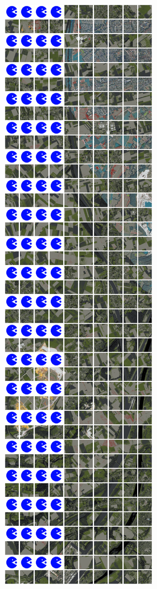 <html>
<div>
<img src="https://github.com/HakkaTjakka/NL_TILE_MAP/blob/main/source.png" height="44" width="44">
<img src="https://github.com/HakkaTjakka/NL_TILE_MAP/blob/main/source.png" height="44" width="44">
<img src="https://github.com/HakkaTjakka/NL_TILE_MAP/blob/main/source.png" height="44" width="44">
<img src="https://github.com/HakkaTjakka/NL_TILE_MAP/blob/main/source.png" height="44" width="44">
<img src="https://github.com/HakkaTjakka/NL_TILE_MAP/blob/main/18/617/-1015/r.6174.-10150.png" height="44" width="44">
<img src="https://github.com/HakkaTjakka/NL_TILE_MAP/blob/main/18/617/-1015/r.6175.-10150.png" height="44" width="44">
<img src="https://github.com/HakkaTjakka/NL_TILE_MAP/blob/main/18/617/-1015/r.6176.-10150.png" height="44" width="44">
<img src="https://github.com/HakkaTjakka/NL_TILE_MAP/blob/main/18/617/-1015/r.6177.-10150.png" height="44" width="44">
<img src="https://github.com/HakkaTjakka/NL_TILE_MAP/blob/main/18/617/-1015/r.6178.-10150.png" height="44" width="44">
<img src="https://github.com/HakkaTjakka/NL_TILE_MAP/blob/main/18/617/-1015/r.6179.-10150.png" height="44" width="44">
<img src="https://github.com/HakkaTjakka/NL_TILE_MAP/blob/main/18/618/-1015/r.6180.-10150.png" height="44" width="44">
<img src="https://github.com/HakkaTjakka/NL_TILE_MAP/blob/main/18/618/-1015/r.6181.-10150.png" height="44" width="44">
<img src="https://github.com/HakkaTjakka/NL_TILE_MAP/blob/main/18/618/-1015/r.6182.-10150.png" height="44" width="44">
<img src="https://github.com/HakkaTjakka/NL_TILE_MAP/blob/main/18/618/-1015/r.6183.-10150.png" height="44" width="44">
<img src="https://github.com/HakkaTjakka/NL_TILE_MAP/blob/main/18/618/-1015/r.6184.-10150.png" height="44" width="44">
<img src="https://github.com/HakkaTjakka/NL_TILE_MAP/blob/main/18/618/-1015/r.6185.-10150.png" height="44" width="44">
<img src="https://github.com/HakkaTjakka/NL_TILE_MAP/blob/main/18/618/-1015/r.6186.-10150.png" height="44" width="44">
<img src="https://github.com/HakkaTjakka/NL_TILE_MAP/blob/main/18/618/-1015/r.6187.-10150.png" height="44" width="44">
<img src="https://github.com/HakkaTjakka/NL_TILE_MAP/blob/main/18/618/-1015/r.6188.-10150.png" height="44" width="44">
<img src="https://github.com/HakkaTjakka/NL_TILE_MAP/blob/main/18/618/-1015/r.6189.-10150.png" height="44" width="44">
<br>
<img src="https://github.com/HakkaTjakka/NL_TILE_MAP/blob/main/source.png" height="44" width="44">
<img src="https://github.com/HakkaTjakka/NL_TILE_MAP/blob/main/source.png" height="44" width="44">
<img src="https://github.com/HakkaTjakka/NL_TILE_MAP/blob/main/source.png" height="44" width="44">
<img src="https://github.com/HakkaTjakka/NL_TILE_MAP/blob/main/source.png" height="44" width="44">
<img src="https://github.com/HakkaTjakka/NL_TILE_MAP/blob/main/18/617/-1015/r.6174.-10149.png" height="44" width="44">
<img src="https://github.com/HakkaTjakka/NL_TILE_MAP/blob/main/18/617/-1015/r.6175.-10149.png" height="44" width="44">
<img src="https://github.com/HakkaTjakka/NL_TILE_MAP/blob/main/18/617/-1015/r.6176.-10149.png" height="44" width="44">
<img src="https://github.com/HakkaTjakka/NL_TILE_MAP/blob/main/18/617/-1015/r.6177.-10149.png" height="44" width="44">
<img src="https://github.com/HakkaTjakka/NL_TILE_MAP/blob/main/18/617/-1015/r.6178.-10149.png" height="44" width="44">
<img src="https://github.com/HakkaTjakka/NL_TILE_MAP/blob/main/18/617/-1015/r.6179.-10149.png" height="44" width="44">
<img src="https://github.com/HakkaTjakka/NL_TILE_MAP/blob/main/18/618/-1015/r.6180.-10149.png" height="44" width="44">
<img src="https://github.com/HakkaTjakka/NL_TILE_MAP/blob/main/18/618/-1015/r.6181.-10149.png" height="44" width="44">
<img src="https://github.com/HakkaTjakka/NL_TILE_MAP/blob/main/18/618/-1015/r.6182.-10149.png" height="44" width="44">
<img src="https://github.com/HakkaTjakka/NL_TILE_MAP/blob/main/18/618/-1015/r.6183.-10149.png" height="44" width="44">
<img src="https://github.com/HakkaTjakka/NL_TILE_MAP/blob/main/18/618/-1015/r.6184.-10149.png" height="44" width="44">
<img src="https://github.com/HakkaTjakka/NL_TILE_MAP/blob/main/18/618/-1015/r.6185.-10149.png" height="44" width="44">
<img src="https://github.com/HakkaTjakka/NL_TILE_MAP/blob/main/18/618/-1015/r.6186.-10149.png" height="44" width="44">
<img src="https://github.com/HakkaTjakka/NL_TILE_MAP/blob/main/18/618/-1015/r.6187.-10149.png" height="44" width="44">
<img src="https://github.com/HakkaTjakka/NL_TILE_MAP/blob/main/18/618/-1015/r.6188.-10149.png" height="44" width="44">
<img src="https://github.com/HakkaTjakka/NL_TILE_MAP/blob/main/18/618/-1015/r.6189.-10149.png" height="44" width="44">
<br>
<img src="https://github.com/HakkaTjakka/NL_TILE_MAP/blob/main/source.png" height="44" width="44">
<img src="https://github.com/HakkaTjakka/NL_TILE_MAP/blob/main/source.png" height="44" width="44">
<img src="https://github.com/HakkaTjakka/NL_TILE_MAP/blob/main/source.png" height="44" width="44">
<img src="https://github.com/HakkaTjakka/NL_TILE_MAP/blob/main/source.png" height="44" width="44">
<img src="https://github.com/HakkaTjakka/NL_TILE_MAP/blob/main/18/617/-1015/r.6174.-10148.png" height="44" width="44">
<img src="https://github.com/HakkaTjakka/NL_TILE_MAP/blob/main/18/617/-1015/r.6175.-10148.png" height="44" width="44">
<img src="https://github.com/HakkaTjakka/NL_TILE_MAP/blob/main/18/617/-1015/r.6176.-10148.png" height="44" width="44">
<img src="https://github.com/HakkaTjakka/NL_TILE_MAP/blob/main/18/617/-1015/r.6177.-10148.png" height="44" width="44">
<img src="https://github.com/HakkaTjakka/NL_TILE_MAP/blob/main/18/617/-1015/r.6178.-10148.png" height="44" width="44">
<img src="https://github.com/HakkaTjakka/NL_TILE_MAP/blob/main/18/617/-1015/r.6179.-10148.png" height="44" width="44">
<img src="https://github.com/HakkaTjakka/NL_TILE_MAP/blob/main/18/618/-1015/r.6180.-10148.png" height="44" width="44">
<img src="https://github.com/HakkaTjakka/NL_TILE_MAP/blob/main/18/618/-1015/r.6181.-10148.png" height="44" width="44">
<img src="https://github.com/HakkaTjakka/NL_TILE_MAP/blob/main/18/618/-1015/r.6182.-10148.png" height="44" width="44">
<img src="https://github.com/HakkaTjakka/NL_TILE_MAP/blob/main/18/618/-1015/r.6183.-10148.png" height="44" width="44">
<img src="https://github.com/HakkaTjakka/NL_TILE_MAP/blob/main/18/618/-1015/r.6184.-10148.png" height="44" width="44">
<img src="https://github.com/HakkaTjakka/NL_TILE_MAP/blob/main/18/618/-1015/r.6185.-10148.png" height="44" width="44">
<img src="https://github.com/HakkaTjakka/NL_TILE_MAP/blob/main/18/618/-1015/r.6186.-10148.png" height="44" width="44">
<img src="https://github.com/HakkaTjakka/NL_TILE_MAP/blob/main/18/618/-1015/r.6187.-10148.png" height="44" width="44">
<img src="https://github.com/HakkaTjakka/NL_TILE_MAP/blob/main/18/618/-1015/r.6188.-10148.png" height="44" width="44">
<img src="https://github.com/HakkaTjakka/NL_TILE_MAP/blob/main/18/618/-1015/r.6189.-10148.png" height="44" width="44">
<br>
<img src="https://github.com/HakkaTjakka/NL_TILE_MAP/blob/main/source.png" height="44" width="44">
<img src="https://github.com/HakkaTjakka/NL_TILE_MAP/blob/main/source.png" height="44" width="44">
<img src="https://github.com/HakkaTjakka/NL_TILE_MAP/blob/main/source.png" height="44" width="44">
<img src="https://github.com/HakkaTjakka/NL_TILE_MAP/blob/main/source.png" height="44" width="44">
<img src="https://github.com/HakkaTjakka/NL_TILE_MAP/blob/main/18/617/-1015/r.6174.-10147.png" height="44" width="44">
<img src="https://github.com/HakkaTjakka/NL_TILE_MAP/blob/main/18/617/-1015/r.6175.-10147.png" height="44" width="44">
<img src="https://github.com/HakkaTjakka/NL_TILE_MAP/blob/main/18/617/-1015/r.6176.-10147.png" height="44" width="44">
<img src="https://github.com/HakkaTjakka/NL_TILE_MAP/blob/main/18/617/-1015/r.6177.-10147.png" height="44" width="44">
<img src="https://github.com/HakkaTjakka/NL_TILE_MAP/blob/main/18/617/-1015/r.6178.-10147.png" height="44" width="44">
<img src="https://github.com/HakkaTjakka/NL_TILE_MAP/blob/main/18/617/-1015/r.6179.-10147.png" height="44" width="44">
<img src="https://github.com/HakkaTjakka/NL_TILE_MAP/blob/main/18/618/-1015/r.6180.-10147.png" height="44" width="44">
<img src="https://github.com/HakkaTjakka/NL_TILE_MAP/blob/main/18/618/-1015/r.6181.-10147.png" height="44" width="44">
<img src="https://github.com/HakkaTjakka/NL_TILE_MAP/blob/main/18/618/-1015/r.6182.-10147.png" height="44" width="44">
<img src="https://github.com/HakkaTjakka/NL_TILE_MAP/blob/main/18/618/-1015/r.6183.-10147.png" height="44" width="44">
<img src="https://github.com/HakkaTjakka/NL_TILE_MAP/blob/main/18/618/-1015/r.6184.-10147.png" height="44" width="44">
<img src="https://github.com/HakkaTjakka/NL_TILE_MAP/blob/main/18/618/-1015/r.6185.-10147.png" height="44" width="44">
<img src="https://github.com/HakkaTjakka/NL_TILE_MAP/blob/main/18/618/-1015/r.6186.-10147.png" height="44" width="44">
<img src="https://github.com/HakkaTjakka/NL_TILE_MAP/blob/main/18/618/-1015/r.6187.-10147.png" height="44" width="44">
<img src="https://github.com/HakkaTjakka/NL_TILE_MAP/blob/main/18/618/-1015/r.6188.-10147.png" height="44" width="44">
<img src="https://github.com/HakkaTjakka/NL_TILE_MAP/blob/main/18/618/-1015/r.6189.-10147.png" height="44" width="44">
<br>
<img src="https://github.com/HakkaTjakka/NL_TILE_MAP/blob/main/source.png" height="44" width="44">
<img src="https://github.com/HakkaTjakka/NL_TILE_MAP/blob/main/source.png" height="44" width="44">
<img src="https://github.com/HakkaTjakka/NL_TILE_MAP/blob/main/source.png" height="44" width="44">
<img src="https://github.com/HakkaTjakka/NL_TILE_MAP/blob/main/source.png" height="44" width="44">
<img src="https://github.com/HakkaTjakka/NL_TILE_MAP/blob/main/18/617/-1015/r.6174.-10146.png" height="44" width="44">
<img src="https://github.com/HakkaTjakka/NL_TILE_MAP/blob/main/18/617/-1015/r.6175.-10146.png" height="44" width="44">
<img src="https://github.com/HakkaTjakka/NL_TILE_MAP/blob/main/18/617/-1015/r.6176.-10146.png" height="44" width="44">
<img src="https://github.com/HakkaTjakka/NL_TILE_MAP/blob/main/18/617/-1015/r.6177.-10146.png" height="44" width="44">
<img src="https://github.com/HakkaTjakka/NL_TILE_MAP/blob/main/18/617/-1015/r.6178.-10146.png" height="44" width="44">
<img src="https://github.com/HakkaTjakka/NL_TILE_MAP/blob/main/18/617/-1015/r.6179.-10146.png" height="44" width="44">
<img src="https://github.com/HakkaTjakka/NL_TILE_MAP/blob/main/18/618/-1015/r.6180.-10146.png" height="44" width="44">
<img src="https://github.com/HakkaTjakka/NL_TILE_MAP/blob/main/18/618/-1015/r.6181.-10146.png" height="44" width="44">
<img src="https://github.com/HakkaTjakka/NL_TILE_MAP/blob/main/18/618/-1015/r.6182.-10146.png" height="44" width="44">
<img src="https://github.com/HakkaTjakka/NL_TILE_MAP/blob/main/18/618/-1015/r.6183.-10146.png" height="44" width="44">
<img src="https://github.com/HakkaTjakka/NL_TILE_MAP/blob/main/18/618/-1015/r.6184.-10146.png" height="44" width="44">
<img src="https://github.com/HakkaTjakka/NL_TILE_MAP/blob/main/18/618/-1015/r.6185.-10146.png" height="44" width="44">
<img src="https://github.com/HakkaTjakka/NL_TILE_MAP/blob/main/18/618/-1015/r.6186.-10146.png" height="44" width="44">
<img src="https://github.com/HakkaTjakka/NL_TILE_MAP/blob/main/18/618/-1015/r.6187.-10146.png" height="44" width="44">
<img src="https://github.com/HakkaTjakka/NL_TILE_MAP/blob/main/18/618/-1015/r.6188.-10146.png" height="44" width="44">
<img src="https://github.com/HakkaTjakka/NL_TILE_MAP/blob/main/18/618/-1015/r.6189.-10146.png" height="44" width="44">
<br>
<img src="https://github.com/HakkaTjakka/NL_TILE_MAP/blob/main/source.png" height="44" width="44">
<img src="https://github.com/HakkaTjakka/NL_TILE_MAP/blob/main/source.png" height="44" width="44">
<img src="https://github.com/HakkaTjakka/NL_TILE_MAP/blob/main/source.png" height="44" width="44">
<img src="https://github.com/HakkaTjakka/NL_TILE_MAP/blob/main/source.png" height="44" width="44">
<img src="https://github.com/HakkaTjakka/NL_TILE_MAP/blob/main/18/617/-1015/r.6174.-10145.png" height="44" width="44">
<img src="https://github.com/HakkaTjakka/NL_TILE_MAP/blob/main/18/617/-1015/r.6175.-10145.png" height="44" width="44">
<img src="https://github.com/HakkaTjakka/NL_TILE_MAP/blob/main/18/617/-1015/r.6176.-10145.png" height="44" width="44">
<img src="https://github.com/HakkaTjakka/NL_TILE_MAP/blob/main/18/617/-1015/r.6177.-10145.png" height="44" width="44">
<img src="https://github.com/HakkaTjakka/NL_TILE_MAP/blob/main/18/617/-1015/r.6178.-10145.png" height="44" width="44">
<img src="https://github.com/HakkaTjakka/NL_TILE_MAP/blob/main/18/617/-1015/r.6179.-10145.png" height="44" width="44">
<img src="https://github.com/HakkaTjakka/NL_TILE_MAP/blob/main/18/618/-1015/r.6180.-10145.png" height="44" width="44">
<img src="https://github.com/HakkaTjakka/NL_TILE_MAP/blob/main/18/618/-1015/r.6181.-10145.png" height="44" width="44">
<img src="https://github.com/HakkaTjakka/NL_TILE_MAP/blob/main/18/618/-1015/r.6182.-10145.png" height="44" width="44">
<img src="https://github.com/HakkaTjakka/NL_TILE_MAP/blob/main/18/618/-1015/r.6183.-10145.png" height="44" width="44">
<img src="https://github.com/HakkaTjakka/NL_TILE_MAP/blob/main/18/618/-1015/r.6184.-10145.png" height="44" width="44">
<img src="https://github.com/HakkaTjakka/NL_TILE_MAP/blob/main/18/618/-1015/r.6185.-10145.png" height="44" width="44">
<img src="https://github.com/HakkaTjakka/NL_TILE_MAP/blob/main/18/618/-1015/r.6186.-10145.png" height="44" width="44">
<img src="https://github.com/HakkaTjakka/NL_TILE_MAP/blob/main/18/618/-1015/r.6187.-10145.png" height="44" width="44">
<img src="https://github.com/HakkaTjakka/NL_TILE_MAP/blob/main/18/618/-1015/r.6188.-10145.png" height="44" width="44">
<img src="https://github.com/HakkaTjakka/NL_TILE_MAP/blob/main/18/618/-1015/r.6189.-10145.png" height="44" width="44">
<br>
<img src="https://github.com/HakkaTjakka/NL_TILE_MAP/blob/main/source.png" height="44" width="44">
<img src="https://github.com/HakkaTjakka/NL_TILE_MAP/blob/main/source.png" height="44" width="44">
<img src="https://github.com/HakkaTjakka/NL_TILE_MAP/blob/main/source.png" height="44" width="44">
<img src="https://github.com/HakkaTjakka/NL_TILE_MAP/blob/main/source.png" height="44" width="44">
<img src="https://github.com/HakkaTjakka/NL_TILE_MAP/blob/main/18/617/-1015/r.6174.-10144.png" height="44" width="44">
<img src="https://github.com/HakkaTjakka/NL_TILE_MAP/blob/main/18/617/-1015/r.6175.-10144.png" height="44" width="44">
<img src="https://github.com/HakkaTjakka/NL_TILE_MAP/blob/main/18/617/-1015/r.6176.-10144.png" height="44" width="44">
<img src="https://github.com/HakkaTjakka/NL_TILE_MAP/blob/main/18/617/-1015/r.6177.-10144.png" height="44" width="44">
<img src="https://github.com/HakkaTjakka/NL_TILE_MAP/blob/main/18/617/-1015/r.6178.-10144.png" height="44" width="44">
<img src="https://github.com/HakkaTjakka/NL_TILE_MAP/blob/main/18/617/-1015/r.6179.-10144.png" height="44" width="44">
<img src="https://github.com/HakkaTjakka/NL_TILE_MAP/blob/main/18/618/-1015/r.6180.-10144.png" height="44" width="44">
<img src="https://github.com/HakkaTjakka/NL_TILE_MAP/blob/main/18/618/-1015/r.6181.-10144.png" height="44" width="44">
<img src="https://github.com/HakkaTjakka/NL_TILE_MAP/blob/main/18/618/-1015/r.6182.-10144.png" height="44" width="44">
<img src="https://github.com/HakkaTjakka/NL_TILE_MAP/blob/main/18/618/-1015/r.6183.-10144.png" height="44" width="44">
<img src="https://github.com/HakkaTjakka/NL_TILE_MAP/blob/main/18/618/-1015/r.6184.-10144.png" height="44" width="44">
<img src="https://github.com/HakkaTjakka/NL_TILE_MAP/blob/main/18/618/-1015/r.6185.-10144.png" height="44" width="44">
<img src="https://github.com/HakkaTjakka/NL_TILE_MAP/blob/main/18/618/-1015/r.6186.-10144.png" height="44" width="44">
<img src="https://github.com/HakkaTjakka/NL_TILE_MAP/blob/main/18/618/-1015/r.6187.-10144.png" height="44" width="44">
<img src="https://github.com/HakkaTjakka/NL_TILE_MAP/blob/main/18/618/-1015/r.6188.-10144.png" height="44" width="44">
<img src="https://github.com/HakkaTjakka/NL_TILE_MAP/blob/main/18/618/-1015/r.6189.-10144.png" height="44" width="44">
<br>
<img src="https://github.com/HakkaTjakka/NL_TILE_MAP/blob/main/source.png" height="44" width="44">
<img src="https://github.com/HakkaTjakka/NL_TILE_MAP/blob/main/source.png" height="44" width="44">
<img src="https://github.com/HakkaTjakka/NL_TILE_MAP/blob/main/source.png" height="44" width="44">
<img src="https://github.com/HakkaTjakka/NL_TILE_MAP/blob/main/source.png" height="44" width="44">
<img src="https://github.com/HakkaTjakka/NL_TILE_MAP/blob/main/18/617/-1015/r.6174.-10143.png" height="44" width="44">
<img src="https://github.com/HakkaTjakka/NL_TILE_MAP/blob/main/18/617/-1015/r.6175.-10143.png" height="44" width="44">
<img src="https://github.com/HakkaTjakka/NL_TILE_MAP/blob/main/18/617/-1015/r.6176.-10143.png" height="44" width="44">
<img src="https://github.com/HakkaTjakka/NL_TILE_MAP/blob/main/18/617/-1015/r.6177.-10143.png" height="44" width="44">
<img src="https://github.com/HakkaTjakka/NL_TILE_MAP/blob/main/18/617/-1015/r.6178.-10143.png" height="44" width="44">
<img src="https://github.com/HakkaTjakka/NL_TILE_MAP/blob/main/18/617/-1015/r.6179.-10143.png" height="44" width="44">
<img src="https://github.com/HakkaTjakka/NL_TILE_MAP/blob/main/18/618/-1015/r.6180.-10143.png" height="44" width="44">
<img src="https://github.com/HakkaTjakka/NL_TILE_MAP/blob/main/18/618/-1015/r.6181.-10143.png" height="44" width="44">
<img src="https://github.com/HakkaTjakka/NL_TILE_MAP/blob/main/18/618/-1015/r.6182.-10143.png" height="44" width="44">
<img src="https://github.com/HakkaTjakka/NL_TILE_MAP/blob/main/18/618/-1015/r.6183.-10143.png" height="44" width="44">
<img src="https://github.com/HakkaTjakka/NL_TILE_MAP/blob/main/18/618/-1015/r.6184.-10143.png" height="44" width="44">
<img src="https://github.com/HakkaTjakka/NL_TILE_MAP/blob/main/18/618/-1015/r.6185.-10143.png" height="44" width="44">
<img src="https://github.com/HakkaTjakka/NL_TILE_MAP/blob/main/18/618/-1015/r.6186.-10143.png" height="44" width="44">
<img src="https://github.com/HakkaTjakka/NL_TILE_MAP/blob/main/18/618/-1015/r.6187.-10143.png" height="44" width="44">
<img src="https://github.com/HakkaTjakka/NL_TILE_MAP/blob/main/18/618/-1015/r.6188.-10143.png" height="44" width="44">
<img src="https://github.com/HakkaTjakka/NL_TILE_MAP/blob/main/18/618/-1015/r.6189.-10143.png" height="44" width="44">
<br>
<img src="https://github.com/HakkaTjakka/NL_TILE_MAP/blob/main/source.png" height="44" width="44">
<img src="https://github.com/HakkaTjakka/NL_TILE_MAP/blob/main/source.png" height="44" width="44">
<img src="https://github.com/HakkaTjakka/NL_TILE_MAP/blob/main/source.png" height="44" width="44">
<img src="https://github.com/HakkaTjakka/NL_TILE_MAP/blob/main/source.png" height="44" width="44">
<img src="https://github.com/HakkaTjakka/NL_TILE_MAP/blob/main/18/617/-1015/r.6174.-10142.png" height="44" width="44">
<img src="https://github.com/HakkaTjakka/NL_TILE_MAP/blob/main/18/617/-1015/r.6175.-10142.png" height="44" width="44">
<img src="https://github.com/HakkaTjakka/NL_TILE_MAP/blob/main/18/617/-1015/r.6176.-10142.png" height="44" width="44">
<img src="https://github.com/HakkaTjakka/NL_TILE_MAP/blob/main/18/617/-1015/r.6177.-10142.png" height="44" width="44">
<img src="https://github.com/HakkaTjakka/NL_TILE_MAP/blob/main/18/617/-1015/r.6178.-10142.png" height="44" width="44">
<img src="https://github.com/HakkaTjakka/NL_TILE_MAP/blob/main/18/617/-1015/r.6179.-10142.png" height="44" width="44">
<img src="https://github.com/HakkaTjakka/NL_TILE_MAP/blob/main/18/618/-1015/r.6180.-10142.png" height="44" width="44">
<img src="https://github.com/HakkaTjakka/NL_TILE_MAP/blob/main/18/618/-1015/r.6181.-10142.png" height="44" width="44">
<img src="https://github.com/HakkaTjakka/NL_TILE_MAP/blob/main/18/618/-1015/r.6182.-10142.png" height="44" width="44">
<img src="https://github.com/HakkaTjakka/NL_TILE_MAP/blob/main/18/618/-1015/r.6183.-10142.png" height="44" width="44">
<img src="https://github.com/HakkaTjakka/NL_TILE_MAP/blob/main/18/618/-1015/r.6184.-10142.png" height="44" width="44">
<img src="https://github.com/HakkaTjakka/NL_TILE_MAP/blob/main/18/618/-1015/r.6185.-10142.png" height="44" width="44">
<img src="https://github.com/HakkaTjakka/NL_TILE_MAP/blob/main/18/618/-1015/r.6186.-10142.png" height="44" width="44">
<img src="https://github.com/HakkaTjakka/NL_TILE_MAP/blob/main/18/618/-1015/r.6187.-10142.png" height="44" width="44">
<img src="https://github.com/HakkaTjakka/NL_TILE_MAP/blob/main/18/618/-1015/r.6188.-10142.png" height="44" width="44">
<img src="https://github.com/HakkaTjakka/NL_TILE_MAP/blob/main/18/618/-1015/r.6189.-10142.png" height="44" width="44">
<br>
<img src="https://github.com/HakkaTjakka/NL_TILE_MAP/blob/main/source.png" height="44" width="44">
<img src="https://github.com/HakkaTjakka/NL_TILE_MAP/blob/main/source.png" height="44" width="44">
<img src="https://github.com/HakkaTjakka/NL_TILE_MAP/blob/main/source.png" height="44" width="44">
<img src="https://github.com/HakkaTjakka/NL_TILE_MAP/blob/main/source.png" height="44" width="44">
<img src="https://github.com/HakkaTjakka/NL_TILE_MAP/blob/main/18/617/-1015/r.6174.-10141.png" height="44" width="44">
<img src="https://github.com/HakkaTjakka/NL_TILE_MAP/blob/main/18/617/-1015/r.6175.-10141.png" height="44" width="44">
<img src="https://github.com/HakkaTjakka/NL_TILE_MAP/blob/main/18/617/-1015/r.6176.-10141.png" height="44" width="44">
<img src="https://github.com/HakkaTjakka/NL_TILE_MAP/blob/main/18/617/-1015/r.6177.-10141.png" height="44" width="44">
<img src="https://github.com/HakkaTjakka/NL_TILE_MAP/blob/main/18/617/-1015/r.6178.-10141.png" height="44" width="44">
<img src="https://github.com/HakkaTjakka/NL_TILE_MAP/blob/main/18/617/-1015/r.6179.-10141.png" height="44" width="44">
<img src="https://github.com/HakkaTjakka/NL_TILE_MAP/blob/main/18/618/-1015/r.6180.-10141.png" height="44" width="44">
<img src="https://github.com/HakkaTjakka/NL_TILE_MAP/blob/main/18/618/-1015/r.6181.-10141.png" height="44" width="44">
<img src="https://github.com/HakkaTjakka/NL_TILE_MAP/blob/main/18/618/-1015/r.6182.-10141.png" height="44" width="44">
<img src="https://github.com/HakkaTjakka/NL_TILE_MAP/blob/main/18/618/-1015/r.6183.-10141.png" height="44" width="44">
<img src="https://github.com/HakkaTjakka/NL_TILE_MAP/blob/main/18/618/-1015/r.6184.-10141.png" height="44" width="44">
<img src="https://github.com/HakkaTjakka/NL_TILE_MAP/blob/main/18/618/-1015/r.6185.-10141.png" height="44" width="44">
<img src="https://github.com/HakkaTjakka/NL_TILE_MAP/blob/main/18/618/-1015/r.6186.-10141.png" height="44" width="44">
<img src="https://github.com/HakkaTjakka/NL_TILE_MAP/blob/main/18/618/-1015/r.6187.-10141.png" height="44" width="44">
<img src="https://github.com/HakkaTjakka/NL_TILE_MAP/blob/main/18/618/-1015/r.6188.-10141.png" height="44" width="44">
<img src="https://github.com/HakkaTjakka/NL_TILE_MAP/blob/main/18/618/-1015/r.6189.-10141.png" height="44" width="44">
<br>
<img src="https://github.com/HakkaTjakka/NL_TILE_MAP/blob/main/source.png" height="44" width="44">
<img src="https://github.com/HakkaTjakka/NL_TILE_MAP/blob/main/source.png" height="44" width="44">
<img src="https://github.com/HakkaTjakka/NL_TILE_MAP/blob/main/source.png" height="44" width="44">
<img src="https://github.com/HakkaTjakka/NL_TILE_MAP/blob/main/source.png" height="44" width="44">
<img src="https://github.com/HakkaTjakka/NL_TILE_MAP/blob/main/18/617/-1014/r.6174.-10140.png" height="44" width="44">
<img src="https://github.com/HakkaTjakka/NL_TILE_MAP/blob/main/18/617/-1014/r.6175.-10140.png" height="44" width="44">
<img src="https://github.com/HakkaTjakka/NL_TILE_MAP/blob/main/18/617/-1014/r.6176.-10140.png" height="44" width="44">
<img src="https://github.com/HakkaTjakka/NL_TILE_MAP/blob/main/18/617/-1014/r.6177.-10140.png" height="44" width="44">
<img src="https://github.com/HakkaTjakka/NL_TILE_MAP/blob/main/18/617/-1014/r.6178.-10140.png" height="44" width="44">
<img src="https://github.com/HakkaTjakka/NL_TILE_MAP/blob/main/18/617/-1014/r.6179.-10140.png" height="44" width="44">
<img src="https://github.com/HakkaTjakka/NL_TILE_MAP/blob/main/18/618/-1014/r.6180.-10140.png" height="44" width="44">
<img src="https://github.com/HakkaTjakka/NL_TILE_MAP/blob/main/18/618/-1014/r.6181.-10140.png" height="44" width="44">
<img src="https://github.com/HakkaTjakka/NL_TILE_MAP/blob/main/18/618/-1014/r.6182.-10140.png" height="44" width="44">
<img src="https://github.com/HakkaTjakka/NL_TILE_MAP/blob/main/18/618/-1014/r.6183.-10140.png" height="44" width="44">
<img src="https://github.com/HakkaTjakka/NL_TILE_MAP/blob/main/18/618/-1014/r.6184.-10140.png" height="44" width="44">
<img src="https://github.com/HakkaTjakka/NL_TILE_MAP/blob/main/18/618/-1014/r.6185.-10140.png" height="44" width="44">
<img src="https://github.com/HakkaTjakka/NL_TILE_MAP/blob/main/18/618/-1014/r.6186.-10140.png" height="44" width="44">
<img src="https://github.com/HakkaTjakka/NL_TILE_MAP/blob/main/18/618/-1014/r.6187.-10140.png" height="44" width="44">
<img src="https://github.com/HakkaTjakka/NL_TILE_MAP/blob/main/18/618/-1014/r.6188.-10140.png" height="44" width="44">
<img src="https://github.com/HakkaTjakka/NL_TILE_MAP/blob/main/18/618/-1014/r.6189.-10140.png" height="44" width="44">
<br>
<img src="https://github.com/HakkaTjakka/NL_TILE_MAP/blob/main/source.png" height="44" width="44">
<img src="https://github.com/HakkaTjakka/NL_TILE_MAP/blob/main/source.png" height="44" width="44">
<img src="https://github.com/HakkaTjakka/NL_TILE_MAP/blob/main/source.png" height="44" width="44">
<img src="https://github.com/HakkaTjakka/NL_TILE_MAP/blob/main/source.png" height="44" width="44">
<img src="https://github.com/HakkaTjakka/NL_TILE_MAP/blob/main/18/617/-1014/r.6174.-10139.png" height="44" width="44">
<img src="https://github.com/HakkaTjakka/NL_TILE_MAP/blob/main/18/617/-1014/r.6175.-10139.png" height="44" width="44">
<img src="https://github.com/HakkaTjakka/NL_TILE_MAP/blob/main/18/617/-1014/r.6176.-10139.png" height="44" width="44">
<img src="https://github.com/HakkaTjakka/NL_TILE_MAP/blob/main/18/617/-1014/r.6177.-10139.png" height="44" width="44">
<img src="https://github.com/HakkaTjakka/NL_TILE_MAP/blob/main/18/617/-1014/r.6178.-10139.png" height="44" width="44">
<img src="https://github.com/HakkaTjakka/NL_TILE_MAP/blob/main/18/617/-1014/r.6179.-10139.png" height="44" width="44">
<img src="https://github.com/HakkaTjakka/NL_TILE_MAP/blob/main/18/618/-1014/r.6180.-10139.png" height="44" width="44">
<img src="https://github.com/HakkaTjakka/NL_TILE_MAP/blob/main/18/618/-1014/r.6181.-10139.png" height="44" width="44">
<img src="https://github.com/HakkaTjakka/NL_TILE_MAP/blob/main/18/618/-1014/r.6182.-10139.png" height="44" width="44">
<img src="https://github.com/HakkaTjakka/NL_TILE_MAP/blob/main/18/618/-1014/r.6183.-10139.png" height="44" width="44">
<img src="https://github.com/HakkaTjakka/NL_TILE_MAP/blob/main/18/618/-1014/r.6184.-10139.png" height="44" width="44">
<img src="https://github.com/HakkaTjakka/NL_TILE_MAP/blob/main/18/618/-1014/r.6185.-10139.png" height="44" width="44">
<img src="https://github.com/HakkaTjakka/NL_TILE_MAP/blob/main/18/618/-1014/r.6186.-10139.png" height="44" width="44">
<img src="https://github.com/HakkaTjakka/NL_TILE_MAP/blob/main/18/618/-1014/r.6187.-10139.png" height="44" width="44">
<img src="https://github.com/HakkaTjakka/NL_TILE_MAP/blob/main/18/618/-1014/r.6188.-10139.png" height="44" width="44">
<img src="https://github.com/HakkaTjakka/NL_TILE_MAP/blob/main/18/618/-1014/r.6189.-10139.png" height="44" width="44">
<br>
<img src="https://github.com/HakkaTjakka/NL_TILE_MAP/blob/main/source.png" height="44" width="44">
<img src="https://github.com/HakkaTjakka/NL_TILE_MAP/blob/main/source.png" height="44" width="44">
<img src="https://github.com/HakkaTjakka/NL_TILE_MAP/blob/main/source.png" height="44" width="44">
<img src="https://github.com/HakkaTjakka/NL_TILE_MAP/blob/main/source.png" height="44" width="44">
<img src="https://github.com/HakkaTjakka/NL_TILE_MAP/blob/main/18/617/-1014/r.6174.-10138.png" height="44" width="44">
<img src="https://github.com/HakkaTjakka/NL_TILE_MAP/blob/main/18/617/-1014/r.6175.-10138.png" height="44" width="44">
<img src="https://github.com/HakkaTjakka/NL_TILE_MAP/blob/main/18/617/-1014/r.6176.-10138.png" height="44" width="44">
<img src="https://github.com/HakkaTjakka/NL_TILE_MAP/blob/main/18/617/-1014/r.6177.-10138.png" height="44" width="44">
<img src="https://github.com/HakkaTjakka/NL_TILE_MAP/blob/main/18/617/-1014/r.6178.-10138.png" height="44" width="44">
<img src="https://github.com/HakkaTjakka/NL_TILE_MAP/blob/main/18/617/-1014/r.6179.-10138.png" height="44" width="44">
<img src="https://github.com/HakkaTjakka/NL_TILE_MAP/blob/main/18/618/-1014/r.6180.-10138.png" height="44" width="44">
<img src="https://github.com/HakkaTjakka/NL_TILE_MAP/blob/main/18/618/-1014/r.6181.-10138.png" height="44" width="44">
<img src="https://github.com/HakkaTjakka/NL_TILE_MAP/blob/main/18/618/-1014/r.6182.-10138.png" height="44" width="44">
<img src="https://github.com/HakkaTjakka/NL_TILE_MAP/blob/main/18/618/-1014/r.6183.-10138.png" height="44" width="44">
<img src="https://github.com/HakkaTjakka/NL_TILE_MAP/blob/main/18/618/-1014/r.6184.-10138.png" height="44" width="44">
<img src="https://github.com/HakkaTjakka/NL_TILE_MAP/blob/main/18/618/-1014/r.6185.-10138.png" height="44" width="44">
<img src="https://github.com/HakkaTjakka/NL_TILE_MAP/blob/main/18/618/-1014/r.6186.-10138.png" height="44" width="44">
<img src="https://github.com/HakkaTjakka/NL_TILE_MAP/blob/main/18/618/-1014/r.6187.-10138.png" height="44" width="44">
<img src="https://github.com/HakkaTjakka/NL_TILE_MAP/blob/main/18/618/-1014/r.6188.-10138.png" height="44" width="44">
<img src="https://github.com/HakkaTjakka/NL_TILE_MAP/blob/main/18/618/-1014/r.6189.-10138.png" height="44" width="44">
<br>
<img src="https://github.com/HakkaTjakka/NL_TILE_MAP/blob/main/source.png" height="44" width="44">
<img src="https://github.com/HakkaTjakka/NL_TILE_MAP/blob/main/source.png" height="44" width="44">
<img src="https://github.com/HakkaTjakka/NL_TILE_MAP/blob/main/source.png" height="44" width="44">
<img src="https://github.com/HakkaTjakka/NL_TILE_MAP/blob/main/source.png" height="44" width="44">
<img src="https://github.com/HakkaTjakka/NL_TILE_MAP/blob/main/18/617/-1014/r.6174.-10137.png" height="44" width="44">
<img src="https://github.com/HakkaTjakka/NL_TILE_MAP/blob/main/18/617/-1014/r.6175.-10137.png" height="44" width="44">
<img src="https://github.com/HakkaTjakka/NL_TILE_MAP/blob/main/18/617/-1014/r.6176.-10137.png" height="44" width="44">
<img src="https://github.com/HakkaTjakka/NL_TILE_MAP/blob/main/18/617/-1014/r.6177.-10137.png" height="44" width="44">
<img src="https://github.com/HakkaTjakka/NL_TILE_MAP/blob/main/18/617/-1014/r.6178.-10137.png" height="44" width="44">
<img src="https://github.com/HakkaTjakka/NL_TILE_MAP/blob/main/18/617/-1014/r.6179.-10137.png" height="44" width="44">
<img src="https://github.com/HakkaTjakka/NL_TILE_MAP/blob/main/18/618/-1014/r.6180.-10137.png" height="44" width="44">
<img src="https://github.com/HakkaTjakka/NL_TILE_MAP/blob/main/18/618/-1014/r.6181.-10137.png" height="44" width="44">
<img src="https://github.com/HakkaTjakka/NL_TILE_MAP/blob/main/18/618/-1014/r.6182.-10137.png" height="44" width="44">
<img src="https://github.com/HakkaTjakka/NL_TILE_MAP/blob/main/18/618/-1014/r.6183.-10137.png" height="44" width="44">
<img src="https://github.com/HakkaTjakka/NL_TILE_MAP/blob/main/18/618/-1014/r.6184.-10137.png" height="44" width="44">
<img src="https://github.com/HakkaTjakka/NL_TILE_MAP/blob/main/18/618/-1014/r.6185.-10137.png" height="44" width="44">
<img src="https://github.com/HakkaTjakka/NL_TILE_MAP/blob/main/18/618/-1014/r.6186.-10137.png" height="44" width="44">
<img src="https://github.com/HakkaTjakka/NL_TILE_MAP/blob/main/18/618/-1014/r.6187.-10137.png" height="44" width="44">
<img src="https://github.com/HakkaTjakka/NL_TILE_MAP/blob/main/18/618/-1014/r.6188.-10137.png" height="44" width="44">
<img src="https://github.com/HakkaTjakka/NL_TILE_MAP/blob/main/18/618/-1014/r.6189.-10137.png" height="44" width="44">
<br>
<img src="https://github.com/HakkaTjakka/NL_TILE_MAP/blob/main/source.png" height="44" width="44">
<img src="https://github.com/HakkaTjakka/NL_TILE_MAP/blob/main/source.png" height="44" width="44">
<img src="https://github.com/HakkaTjakka/NL_TILE_MAP/blob/main/source.png" height="44" width="44">
<img src="https://github.com/HakkaTjakka/NL_TILE_MAP/blob/main/source.png" height="44" width="44">
<img src="https://github.com/HakkaTjakka/NL_TILE_MAP/blob/main/18/617/-1014/r.6174.-10136.png" height="44" width="44">
<img src="https://github.com/HakkaTjakka/NL_TILE_MAP/blob/main/18/617/-1014/r.6175.-10136.png" height="44" width="44">
<img src="https://github.com/HakkaTjakka/NL_TILE_MAP/blob/main/18/617/-1014/r.6176.-10136.png" height="44" width="44">
<img src="https://github.com/HakkaTjakka/NL_TILE_MAP/blob/main/18/617/-1014/r.6177.-10136.png" height="44" width="44">
<img src="https://github.com/HakkaTjakka/NL_TILE_MAP/blob/main/18/617/-1014/r.6178.-10136.png" height="44" width="44">
<img src="https://github.com/HakkaTjakka/NL_TILE_MAP/blob/main/18/617/-1014/r.6179.-10136.png" height="44" width="44">
<img src="https://github.com/HakkaTjakka/NL_TILE_MAP/blob/main/18/618/-1014/r.6180.-10136.png" height="44" width="44">
<img src="https://github.com/HakkaTjakka/NL_TILE_MAP/blob/main/18/618/-1014/r.6181.-10136.png" height="44" width="44">
<img src="https://github.com/HakkaTjakka/NL_TILE_MAP/blob/main/18/618/-1014/r.6182.-10136.png" height="44" width="44">
<img src="https://github.com/HakkaTjakka/NL_TILE_MAP/blob/main/18/618/-1014/r.6183.-10136.png" height="44" width="44">
<img src="https://github.com/HakkaTjakka/NL_TILE_MAP/blob/main/18/618/-1014/r.6184.-10136.png" height="44" width="44">
<img src="https://github.com/HakkaTjakka/NL_TILE_MAP/blob/main/18/618/-1014/r.6185.-10136.png" height="44" width="44">
<img src="https://github.com/HakkaTjakka/NL_TILE_MAP/blob/main/18/618/-1014/r.6186.-10136.png" height="44" width="44">
<img src="https://github.com/HakkaTjakka/NL_TILE_MAP/blob/main/18/618/-1014/r.6187.-10136.png" height="44" width="44">
<img src="https://github.com/HakkaTjakka/NL_TILE_MAP/blob/main/18/618/-1014/r.6188.-10136.png" height="44" width="44">
<img src="https://github.com/HakkaTjakka/NL_TILE_MAP/blob/main/18/618/-1014/r.6189.-10136.png" height="44" width="44">
<br>
<img src="https://github.com/HakkaTjakka/NL_TILE_MAP/blob/main/source.png" height="44" width="44">
<img src="https://github.com/HakkaTjakka/NL_TILE_MAP/blob/main/source.png" height="44" width="44">
<img src="https://github.com/HakkaTjakka/NL_TILE_MAP/blob/main/source.png" height="44" width="44">
<img src="https://github.com/HakkaTjakka/NL_TILE_MAP/blob/main/source.png" height="44" width="44">
<img src="https://github.com/HakkaTjakka/NL_TILE_MAP/blob/main/18/617/-1014/r.6174.-10135.png" height="44" width="44">
<img src="https://github.com/HakkaTjakka/NL_TILE_MAP/blob/main/18/617/-1014/r.6175.-10135.png" height="44" width="44">
<img src="https://github.com/HakkaTjakka/NL_TILE_MAP/blob/main/18/617/-1014/r.6176.-10135.png" height="44" width="44">
<img src="https://github.com/HakkaTjakka/NL_TILE_MAP/blob/main/18/617/-1014/r.6177.-10135.png" height="44" width="44">
<img src="https://github.com/HakkaTjakka/NL_TILE_MAP/blob/main/18/617/-1014/r.6178.-10135.png" height="44" width="44">
<img src="https://github.com/HakkaTjakka/NL_TILE_MAP/blob/main/18/617/-1014/r.6179.-10135.png" height="44" width="44">
<img src="https://github.com/HakkaTjakka/NL_TILE_MAP/blob/main/18/618/-1014/r.6180.-10135.png" height="44" width="44">
<img src="https://github.com/HakkaTjakka/NL_TILE_MAP/blob/main/18/618/-1014/r.6181.-10135.png" height="44" width="44">
<img src="https://github.com/HakkaTjakka/NL_TILE_MAP/blob/main/18/618/-1014/r.6182.-10135.png" height="44" width="44">
<img src="https://github.com/HakkaTjakka/NL_TILE_MAP/blob/main/18/618/-1014/r.6183.-10135.png" height="44" width="44">
<img src="https://github.com/HakkaTjakka/NL_TILE_MAP/blob/main/18/618/-1014/r.6184.-10135.png" height="44" width="44">
<img src="https://github.com/HakkaTjakka/NL_TILE_MAP/blob/main/18/618/-1014/r.6185.-10135.png" height="44" width="44">
<img src="https://github.com/HakkaTjakka/NL_TILE_MAP/blob/main/18/618/-1014/r.6186.-10135.png" height="44" width="44">
<img src="https://github.com/HakkaTjakka/NL_TILE_MAP/blob/main/18/618/-1014/r.6187.-10135.png" height="44" width="44">
<img src="https://github.com/HakkaTjakka/NL_TILE_MAP/blob/main/18/618/-1014/r.6188.-10135.png" height="44" width="44">
<img src="https://github.com/HakkaTjakka/NL_TILE_MAP/blob/main/18/618/-1014/r.6189.-10135.png" height="44" width="44">
<br>
<img src="https://github.com/HakkaTjakka/NL_TILE_MAP/blob/main/source.png" height="44" width="44">
<img src="https://github.com/HakkaTjakka/NL_TILE_MAP/blob/main/source.png" height="44" width="44">
<img src="https://github.com/HakkaTjakka/NL_TILE_MAP/blob/main/source.png" height="44" width="44">
<img src="https://github.com/HakkaTjakka/NL_TILE_MAP/blob/main/source.png" height="44" width="44">
<img src="https://github.com/HakkaTjakka/NL_TILE_MAP/blob/main/18/617/-1014/r.6174.-10134.png" height="44" width="44">
<img src="https://github.com/HakkaTjakka/NL_TILE_MAP/blob/main/18/617/-1014/r.6175.-10134.png" height="44" width="44">
<img src="https://github.com/HakkaTjakka/NL_TILE_MAP/blob/main/18/617/-1014/r.6176.-10134.png" height="44" width="44">
<img src="https://github.com/HakkaTjakka/NL_TILE_MAP/blob/main/18/617/-1014/r.6177.-10134.png" height="44" width="44">
<img src="https://github.com/HakkaTjakka/NL_TILE_MAP/blob/main/18/617/-1014/r.6178.-10134.png" height="44" width="44">
<img src="https://github.com/HakkaTjakka/NL_TILE_MAP/blob/main/18/617/-1014/r.6179.-10134.png" height="44" width="44">
<img src="https://github.com/HakkaTjakka/NL_TILE_MAP/blob/main/18/618/-1014/r.6180.-10134.png" height="44" width="44">
<img src="https://github.com/HakkaTjakka/NL_TILE_MAP/blob/main/18/618/-1014/r.6181.-10134.png" height="44" width="44">
<img src="https://github.com/HakkaTjakka/NL_TILE_MAP/blob/main/18/618/-1014/r.6182.-10134.png" height="44" width="44">
<img src="https://github.com/HakkaTjakka/NL_TILE_MAP/blob/main/18/618/-1014/r.6183.-10134.png" height="44" width="44">
<img src="https://github.com/HakkaTjakka/NL_TILE_MAP/blob/main/18/618/-1014/r.6184.-10134.png" height="44" width="44">
<img src="https://github.com/HakkaTjakka/NL_TILE_MAP/blob/main/18/618/-1014/r.6185.-10134.png" height="44" width="44">
<img src="https://github.com/HakkaTjakka/NL_TILE_MAP/blob/main/18/618/-1014/r.6186.-10134.png" height="44" width="44">
<img src="https://github.com/HakkaTjakka/NL_TILE_MAP/blob/main/18/618/-1014/r.6187.-10134.png" height="44" width="44">
<img src="https://github.com/HakkaTjakka/NL_TILE_MAP/blob/main/18/618/-1014/r.6188.-10134.png" height="44" width="44">
<img src="https://github.com/HakkaTjakka/NL_TILE_MAP/blob/main/18/618/-1014/r.6189.-10134.png" height="44" width="44">
<br>
<img src="https://github.com/HakkaTjakka/NL_TILE_MAP/blob/main/source.png" height="44" width="44">
<img src="https://github.com/HakkaTjakka/NL_TILE_MAP/blob/main/source.png" height="44" width="44">
<img src="https://github.com/HakkaTjakka/NL_TILE_MAP/blob/main/source.png" height="44" width="44">
<img src="https://github.com/HakkaTjakka/NL_TILE_MAP/blob/main/source.png" height="44" width="44">
<img src="https://github.com/HakkaTjakka/NL_TILE_MAP/blob/main/18/617/-1014/r.6174.-10133.png" height="44" width="44">
<img src="https://github.com/HakkaTjakka/NL_TILE_MAP/blob/main/18/617/-1014/r.6175.-10133.png" height="44" width="44">
<img src="https://github.com/HakkaTjakka/NL_TILE_MAP/blob/main/18/617/-1014/r.6176.-10133.png" height="44" width="44">
<img src="https://github.com/HakkaTjakka/NL_TILE_MAP/blob/main/18/617/-1014/r.6177.-10133.png" height="44" width="44">
<img src="https://github.com/HakkaTjakka/NL_TILE_MAP/blob/main/18/617/-1014/r.6178.-10133.png" height="44" width="44">
<img src="https://github.com/HakkaTjakka/NL_TILE_MAP/blob/main/18/617/-1014/r.6179.-10133.png" height="44" width="44">
<img src="https://github.com/HakkaTjakka/NL_TILE_MAP/blob/main/18/618/-1014/r.6180.-10133.png" height="44" width="44">
<img src="https://github.com/HakkaTjakka/NL_TILE_MAP/blob/main/18/618/-1014/r.6181.-10133.png" height="44" width="44">
<img src="https://github.com/HakkaTjakka/NL_TILE_MAP/blob/main/18/618/-1014/r.6182.-10133.png" height="44" width="44">
<img src="https://github.com/HakkaTjakka/NL_TILE_MAP/blob/main/18/618/-1014/r.6183.-10133.png" height="44" width="44">
<img src="https://github.com/HakkaTjakka/NL_TILE_MAP/blob/main/18/618/-1014/r.6184.-10133.png" height="44" width="44">
<img src="https://github.com/HakkaTjakka/NL_TILE_MAP/blob/main/18/618/-1014/r.6185.-10133.png" height="44" width="44">
<img src="https://github.com/HakkaTjakka/NL_TILE_MAP/blob/main/18/618/-1014/r.6186.-10133.png" height="44" width="44">
<img src="https://github.com/HakkaTjakka/NL_TILE_MAP/blob/main/18/618/-1014/r.6187.-10133.png" height="44" width="44">
<img src="https://github.com/HakkaTjakka/NL_TILE_MAP/blob/main/18/618/-1014/r.6188.-10133.png" height="44" width="44">
<img src="https://github.com/HakkaTjakka/NL_TILE_MAP/blob/main/18/618/-1014/r.6189.-10133.png" height="44" width="44">
<br>
<img src="https://github.com/HakkaTjakka/NL_TILE_MAP/blob/main/source.png" height="44" width="44">
<img src="https://github.com/HakkaTjakka/NL_TILE_MAP/blob/main/source.png" height="44" width="44">
<img src="https://github.com/HakkaTjakka/NL_TILE_MAP/blob/main/source.png" height="44" width="44">
<img src="https://github.com/HakkaTjakka/NL_TILE_MAP/blob/main/source.png" height="44" width="44">
<img src="https://github.com/HakkaTjakka/NL_TILE_MAP/blob/main/18/617/-1014/r.6174.-10132.png" height="44" width="44">
<img src="https://github.com/HakkaTjakka/NL_TILE_MAP/blob/main/18/617/-1014/r.6175.-10132.png" height="44" width="44">
<img src="https://github.com/HakkaTjakka/NL_TILE_MAP/blob/main/18/617/-1014/r.6176.-10132.png" height="44" width="44">
<img src="https://github.com/HakkaTjakka/NL_TILE_MAP/blob/main/18/617/-1014/r.6177.-10132.png" height="44" width="44">
<img src="https://github.com/HakkaTjakka/NL_TILE_MAP/blob/main/18/617/-1014/r.6178.-10132.png" height="44" width="44">
<img src="https://github.com/HakkaTjakka/NL_TILE_MAP/blob/main/18/617/-1014/r.6179.-10132.png" height="44" width="44">
<img src="https://github.com/HakkaTjakka/NL_TILE_MAP/blob/main/18/618/-1014/r.6180.-10132.png" height="44" width="44">
<img src="https://github.com/HakkaTjakka/NL_TILE_MAP/blob/main/18/618/-1014/r.6181.-10132.png" height="44" width="44">
<img src="https://github.com/HakkaTjakka/NL_TILE_MAP/blob/main/18/618/-1014/r.6182.-10132.png" height="44" width="44">
<img src="https://github.com/HakkaTjakka/NL_TILE_MAP/blob/main/18/618/-1014/r.6183.-10132.png" height="44" width="44">
<img src="https://github.com/HakkaTjakka/NL_TILE_MAP/blob/main/18/618/-1014/r.6184.-10132.png" height="44" width="44">
<img src="https://github.com/HakkaTjakka/NL_TILE_MAP/blob/main/18/618/-1014/r.6185.-10132.png" height="44" width="44">
<img src="https://github.com/HakkaTjakka/NL_TILE_MAP/blob/main/18/618/-1014/r.6186.-10132.png" height="44" width="44">
<img src="https://github.com/HakkaTjakka/NL_TILE_MAP/blob/main/18/618/-1014/r.6187.-10132.png" height="44" width="44">
<img src="https://github.com/HakkaTjakka/NL_TILE_MAP/blob/main/18/618/-1014/r.6188.-10132.png" height="44" width="44">
<img src="https://github.com/HakkaTjakka/NL_TILE_MAP/blob/main/18/618/-1014/r.6189.-10132.png" height="44" width="44">
<br>
<img src="https://github.com/HakkaTjakka/NL_TILE_MAP/blob/main/source.png" height="44" width="44">
<img src="https://github.com/HakkaTjakka/NL_TILE_MAP/blob/main/source.png" height="44" width="44">
<img src="https://github.com/HakkaTjakka/NL_TILE_MAP/blob/main/source.png" height="44" width="44">
<img src="https://github.com/HakkaTjakka/NL_TILE_MAP/blob/main/source.png" height="44" width="44">
<img src="https://github.com/HakkaTjakka/NL_TILE_MAP/blob/main/18/617/-1014/r.6174.-10131.png" height="44" width="44">
<img src="https://github.com/HakkaTjakka/NL_TILE_MAP/blob/main/18/617/-1014/r.6175.-10131.png" height="44" width="44">
<img src="https://github.com/HakkaTjakka/NL_TILE_MAP/blob/main/18/617/-1014/r.6176.-10131.png" height="44" width="44">
<img src="https://github.com/HakkaTjakka/NL_TILE_MAP/blob/main/18/617/-1014/r.6177.-10131.png" height="44" width="44">
<img src="https://github.com/HakkaTjakka/NL_TILE_MAP/blob/main/18/617/-1014/r.6178.-10131.png" height="44" width="44">
<img src="https://github.com/HakkaTjakka/NL_TILE_MAP/blob/main/18/617/-1014/r.6179.-10131.png" height="44" width="44">
<img src="https://github.com/HakkaTjakka/NL_TILE_MAP/blob/main/18/618/-1014/r.6180.-10131.png" height="44" width="44">
<img src="https://github.com/HakkaTjakka/NL_TILE_MAP/blob/main/18/618/-1014/r.6181.-10131.png" height="44" width="44">
<img src="https://github.com/HakkaTjakka/NL_TILE_MAP/blob/main/18/618/-1014/r.6182.-10131.png" height="44" width="44">
<img src="https://github.com/HakkaTjakka/NL_TILE_MAP/blob/main/18/618/-1014/r.6183.-10131.png" height="44" width="44">
<img src="https://github.com/HakkaTjakka/NL_TILE_MAP/blob/main/18/618/-1014/r.6184.-10131.png" height="44" width="44">
<img src="https://github.com/HakkaTjakka/NL_TILE_MAP/blob/main/18/618/-1014/r.6185.-10131.png" height="44" width="44">
<img src="https://github.com/HakkaTjakka/NL_TILE_MAP/blob/main/18/618/-1014/r.6186.-10131.png" height="44" width="44">
<img src="https://github.com/HakkaTjakka/NL_TILE_MAP/blob/main/18/618/-1014/r.6187.-10131.png" height="44" width="44">
<img src="https://github.com/HakkaTjakka/NL_TILE_MAP/blob/main/18/618/-1014/r.6188.-10131.png" height="44" width="44">
<img src="https://github.com/HakkaTjakka/NL_TILE_MAP/blob/main/18/618/-1014/r.6189.-10131.png" height="44" width="44">
<br>
</div>
</html>
